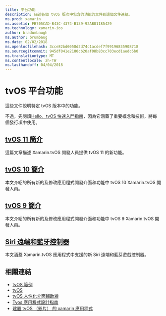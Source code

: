 ```yaml
---
title: 平台功能
description: 描述各個 tvOS 版次中包含的功能的文件到這個文件連結。
ms.prod: xamarin
ms.assetid: FB705CAD-B43C-4374-B139-92AB81185429
ms.technology: xamarin-ios
author: bradumbaugh
ms.author: brumbaug
ms.date: 02/02/2018
ms.openlocfilehash: 3cce82bd6058d2d74c1acdef7f99196835908718
ms.sourcegitcommit: 945df041e2180cb20af08b83cc703ecd1aedc6b0
ms.translationtype: MT
ms.contentlocale: zh-TW
ms.lasthandoff: 04/04/2018
---
```

# <a name="tvos-platform-features"></a>tvOS 平台功能

這些文件說明特定 tvOS 版本中的功能。

不過，先閱讀[Hello，tvOS 快速入門指南](~/ios/tvos/get-started/hello-tvos.md)，因為它涵蓋了重要概念和技術，將每個發行項中使用。

## <a name="introduction-to-tvos-11iostvosplatformintroduction-to-tvos11md"></a>[tvOS 11 簡介](~/ios/tvos/platform/introduction-to-tvos11.md)

這篇文章描述 Xamarin.tvOS 開發人員提供 tvOS 11 的新功能。

## <a name="introduction-to-tvos-10iostvosplatformintroduction-to-tvos10indexmd"></a>[tvOS 10 簡介](~/ios/tvos/platform/introduction-to-tvos10/index.md)

本文介紹的所有新的及修改應用程式開發介面和功能中 tvOS 10 Xamarin.tvOS 開發人員。

## <a name="introduction-to-tvos-9iostvosplatformtvos9md"></a>[tvOS 9 簡介](~/ios/tvos/platform/tvos9.md)

本文介紹的所有新的及修改應用程式開發介面和功能中 tvOS 9 Xamarin.tvOS 開發人員。

## <a name="siri-remote-and-bluetooth-controllersiostvosplatformremote-bluetoothmd"></a>[Siri 遠端和藍牙控制器](~/ios/tvos/platform/remote-bluetooth.md)

本文涵蓋 Xamarin.tvOS 應用程式中支援的新 Siri 遠端和藍芽遊戲控制器。



## <a name="related-links"></a>相關連結

- [tvOS 範例](https://developer.xamarin.com/samples/tvos/all/)
- [tvOS](https://developer.apple.com/tvos/)
- [tvOS 人性化介面輔助線](https://developer.apple.com/tvos/human-interface-guidelines/)
- [Tvos 應用程式設計指南](https://developer.apple.com/library/prerelease/tvos/documentation/General/Conceptual/AppleTV_PG/)
- [建置 tvOS （影片） 的 xamarin 應用程式](https://university.xamarin.com/lightninglectures/tvos-with-xamarin)
